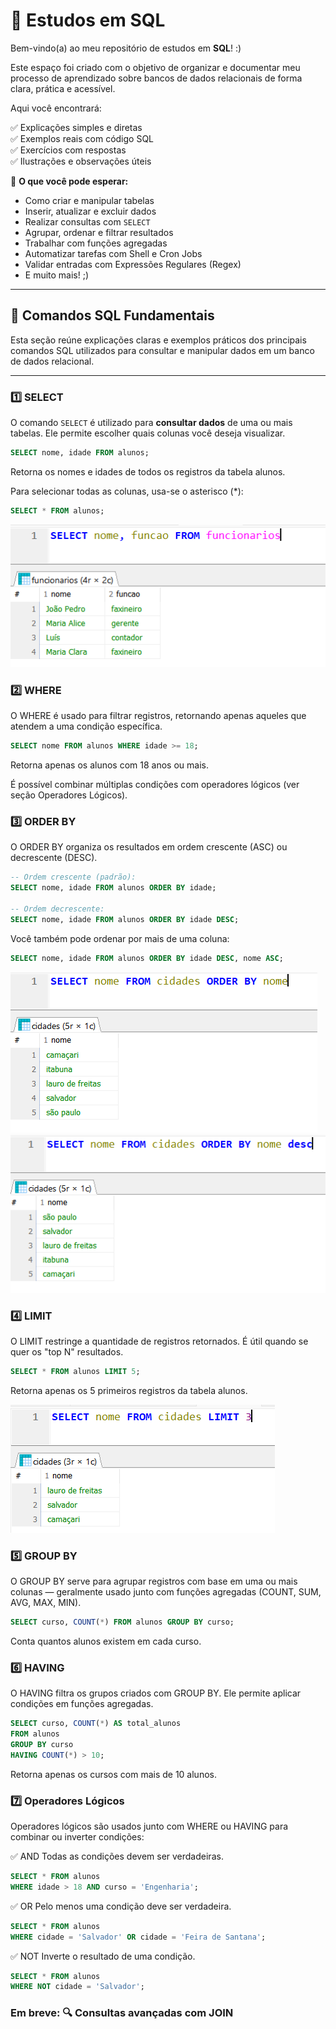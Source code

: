 # 📘 Estudos em SQL

Bem-vindo(a) ao meu repositório de estudos em **SQL**! :)

Este espaço foi criado com o objetivo de organizar e documentar meu processo de aprendizado sobre bancos de dados relacionais de forma clara, prática e acessível.

Aqui você encontrará:

✅ Explicações simples e diretas  
✅ Exemplos reais com código SQL  
✅ Exercícios com respostas   
✅ Ilustrações e observações úteis  


📌 **O que você pode esperar:**

- Como criar e manipular tabelas  
- Inserir, atualizar e excluir dados  
- Realizar consultas com `SELECT`  
- Agrupar, ordenar e filtrar resultados  
- Trabalhar com funções agregadas  
- Automatizar tarefas com Shell e Cron Jobs  
- Validar entradas com Expressões Regulares (Regex)  
- E muito mais! ;)

---

## 🧱 Comandos SQL Fundamentais

Esta seção reúne explicações claras e exemplos práticos dos principais comandos SQL utilizados para consultar e manipular dados em um banco de dados relacional.

---

### 1️⃣ SELECT

O comando `SELECT` é utilizado para **consultar dados** de uma ou mais tabelas. Ele permite escolher quais colunas você deseja visualizar.

```sql
SELECT nome, idade FROM alunos;
```
Retorna os nomes e idades de todos os registros da tabela alunos.

Para selecionar todas as colunas, usa-se o asterisco (*):

```sql
SELECT * FROM alunos;
```
![Filtragem com select](images/filtrando-com-select.png)


### 2️⃣ WHERE
O WHERE é usado para filtrar registros, retornando apenas aqueles que atendem a uma condição específica.

```sql
SELECT nome FROM alunos WHERE idade >= 18;
```
Retorna apenas os alunos com 18 anos ou mais.

É possível combinar múltiplas condições com operadores lógicos (ver seção Operadores Lógicos).


### 3️⃣ ORDER BY
O ORDER BY organiza os resultados em ordem crescente (ASC) ou decrescente (DESC).

```sql
-- Ordem crescente (padrão):
SELECT nome, idade FROM alunos ORDER BY idade;

-- Ordem decrescente:
SELECT nome, idade FROM alunos ORDER BY idade DESC;
```
Você também pode ordenar por mais de uma coluna:

```sql
SELECT nome, idade FROM alunos ORDER BY idade DESC, nome ASC;
```
![Ordenando decrescente](images/order-by-cres.png)
![Ordenando crescente](images/order-by-desc.png)


### 4️⃣ LIMIT
O LIMIT restringe a quantidade de registros retornados. É útil quando se quer os "top N" resultados.

```sql
SELECT * FROM alunos LIMIT 5;
```
Retorna apenas os 5 primeiros registros da tabela alunos.

![Mostrando utilização do limit](images/limit.png)


### 5️⃣ GROUP BY
O GROUP BY serve para agrupar registros com base em uma ou mais colunas — geralmente usado junto com funções agregadas (COUNT, SUM, AVG, MAX, MIN).

```sql
SELECT curso, COUNT(*) FROM alunos GROUP BY curso;
```
Conta quantos alunos existem em cada curso.



### 6️⃣ HAVING
O HAVING filtra os grupos criados com GROUP BY. Ele permite aplicar condições em funções agregadas.

```sql
SELECT curso, COUNT(*) AS total_alunos
FROM alunos 
GROUP BY curso 
HAVING COUNT(*) > 10;
```
Retorna apenas os cursos com mais de 10 alunos.



### 7️⃣ Operadores Lógicos
Operadores lógicos são usados junto com WHERE ou HAVING para combinar ou inverter condições:

✅ AND
Todas as condições devem ser verdadeiras.
```sql
SELECT * FROM alunos 
WHERE idade > 18 AND curso = 'Engenharia';
```

✅ OR
Pelo menos uma condição deve ser verdadeira.
```sql
SELECT * FROM alunos 
WHERE cidade = 'Salvador' OR cidade = 'Feira de Santana';
```

✅ NOT
Inverte o resultado de uma condição.
```sql
SELECT * FROM alunos 
WHERE NOT cidade = 'Salvador';
```

### Em breve: 🔍 Consultas avançadas com JOIN
